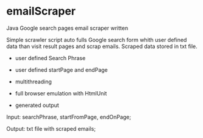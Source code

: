 # emailScraper
Java Google search pages email scraper written

Simple scrawler script auto fulls Google search form whith user defined data than visit result pages and scrap emails.
Scraped data stored in txt file.

- user defined Search Phrase

- user defined startPage and endPage

- multithreading

- full browser emulation with HtmlUnit

- generated output

Input: searchPhrase, startFromPage, endOnPage;

Output: txt file with scraped emails;
